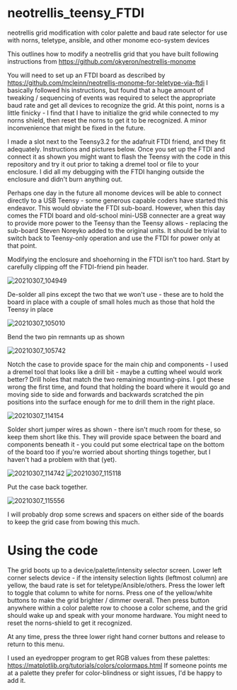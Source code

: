 # neotrellis_teensy_FTDI
neotrellis grid modification with color palette and baud rate selector for use with norns, teletype, ansible, and other monome eco-system devices

This outlines how to modify a neotrellis grid that you have built following instructions from https://github.com/okyeron/neotrellis-monome

You will need to set up an FTDI board as described by https://github.com/mcleinn/neotrellis-monome-for-teletype-via-ftdi  I basically followed his instructions, but found that a huge amount of tweaking / sequencing of events was required to select the appropriate baud rate and get all devices to recognize the grid.  At this point, norns is a little finicky - I find that I have to initialize the grid while connected to my norns shield, then reset the norns to get it to be recognized.  A minor inconvenience that might be fixed in the future.

I made a slot next to the Teensy3.2 for the adafruit FTDI friend, and they fit adequately.  Instructions and pictures below.  Once you set up the FTDI and connect it as shown you might want to flash the Teensy with the code in this repository and try it out prior to taking a dremel tool or file to your enclosure.  I did all my debugging with the FTDI hanging outside the enclosure and didn't burn anything out.

Perhaps one day in the future all monome devices will be able to connect directly to a USB Teensy - some generous capable coders have started this endeavor.  This would obviate the FTDI sub-board.  However, when this day comes the FTDI board and old-school mini-USB connecter are a great way to provide more power to the Teensy than the Teensy allows - replacing the sub-board Steven Noreyko added to the original units.  It should be trivial to switch back to Teensy-only operation and use the FTDI for power only at that point.

Modifying the enclosure and shoehorning in the FTDI isn't too hard.  Start by carefully clipping off the FTDI-friend pin header.

![20210307_104949](https://user-images.githubusercontent.com/2180300/111909092-2127bd00-8a19-11eb-86d9-98523c6f51f2.jpg)

De-solder all pins except the two that we won't use - these are to hold the board in place with a couple of small holes much as those that hold the Teensy in place

![20210307_105010](https://user-images.githubusercontent.com/2180300/111909095-2258ea00-8a19-11eb-92a9-3b828d4f17b9.jpg)

Bend the two pin remnants up as shown 

![20210307_105742](https://user-images.githubusercontent.com/2180300/111909099-24bb4400-8a19-11eb-84fa-01a27418c6b6.jpg)

Notch the case to provide space for the main chip and components - I used a dremel tool that looks like a drill bit - maybe a cutting wheel would work better?  Drill holes that match the two remaining mounting-pins.  I got these wrong the first time, and found that holding the board where it would go and moving side to side and forwards and backwards scratched the pin positions into the surface enough for me to drill them in the right place.

![20210307_114154](https://user-images.githubusercontent.com/2180300/111909103-271d9e00-8a19-11eb-9c63-844fbb061c08.jpg)

Solder short jumper wires as shown - there isn't much room for these, so keep them short like this.  They will provide space between the board and components beneath it - you could put some electrical tape on the bottom of the board too if you're worried about shorting things together, but I haven't had a problem with that (yet).

![20210307_114742](https://user-images.githubusercontent.com/2180300/111909104-284ecb00-8a19-11eb-9842-43a411320ed8.jpg)
![20210307_115118](https://user-images.githubusercontent.com/2180300/111909108-2a188e80-8a19-11eb-907b-049a86a9b7c2.jpg)

Put the case back together.

![20210307_115556](https://user-images.githubusercontent.com/2180300/111909113-2b49bb80-8a19-11eb-8512-58ec77bb3722.jpg)

I will probably drop some screws and spacers on either side of the boards to keep the grid case from bowing this much.

# Using the code
The grid boots up to a device/palette/intensity selector screen.  Lower left corner selects device - if the intensity selection lights (leftmost column) are yellow, the baud rate is set for teletype/Ansible/others.  Press the lower left to toggle that column to white for norns.  Press one of the yellow/white buttons to make the grid brighter / dimmer overall.  Then press button anywhere within a color palette row to choose a color scheme, and the grid should wake up and speak with your monome hardware.  You might need to reset the norns-shield to get it recognized.

At any time, press the three lower right hand corner buttons and release to return to this menu.

I used an eyedropper program to get RGB values from these palettes: https://matplotlib.org/tutorials/colors/colormaps.html  If someone points me at a palette they prefer for color-blindness or sight issues, I'd be happy to add it.
